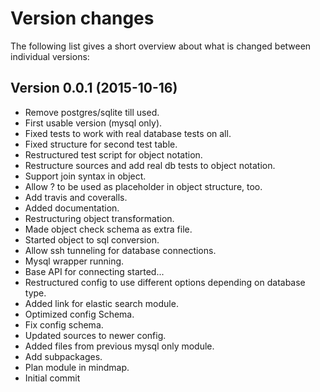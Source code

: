 Version changes
=================================================

The following list gives a short overview about what is changed between
individual versions:

Version 0.0.1 (2015-10-16)
-------------------------------------------------
- Remove postgres/sqlite till used.
- First usable version (mysql only).
- Fixed tests to work with real database tests on all.
- Fixed structure for second test table.
- Restructured test script for object notation.
- Restructure sources and add real db tests to object notation.
- Support join syntax in object.
- Allow ? to be used as placeholder in object structure, too.
- Add travis and coveralls.
- Added documentation.
- Restructuring object transformation.
- Made  object check schema as extra file.
- Started object to sql conversion.
- Allow ssh tunneling for database connections.
- Mysql wrapper running.
- Base API for connecting started...
- Restructured config to use different options depending on database type.
- Added link for elastic search module.
- Optimized config Schema.
- Fix config schema.
- Updated sources to newer config.
- Added files from previous mysql only module.
- Add subpackages.
- Plan module in mindmap.
- Initial commit


